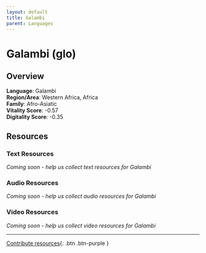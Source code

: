 ```yaml
---
layout: default
title: Galambi
parent: Languages
---
```


# Galambi (glo)

## Overview

**Language**: Galambi  
**Region/Area**: Western Africa, Africa  
**Family**: Afro-Asiatic  
**Vitality Score**: -0.57  
**Digitality Score**: -0.35  

## Resources

### Text Resources
*Coming soon - help us collect text resources for Galambi*

### Audio Resources
*Coming soon - help us collect audio resources for Galambi*

### Video Resources
*Coming soon - help us collect video resources for Galambi*

---

[Contribute resources](https://fairtrain.github.io/){: .btn .btn-purple }
